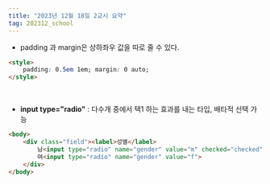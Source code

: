 ```yaml
---
title: "2023년 12월 18일 2교시 요약"
tag: 202312_school
---
```


- padding 과 margin은 상하좌우 값을 따로 줄 수 있다.

```html
<style>
    padding: 0.5em 1em; margin: 0 auto;
</style>
```

<br>

- **input type="radio"** : 다수개 중에서 택1 하는 효과를 내는 타입, 배타적 선택 가능

```html
<body>
    <div class="field"><label>성별</label>
        남<input type="radio" name="gender" value="m" checked="checked">
        여<input type="radio" name="gender" value="f">
    </div>
</body>
```